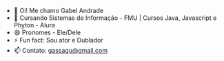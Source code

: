 - 👋 Oi! Me chamo Gabel Andrade
- 🌱 Cursando Sistemas de Informação - FMU | Cursos Java, Javascript e Phyton - Alura
- 😄 Pronomes - Ele/Dele
- ⚡ Fun fact: Sou ator e Dublador
- 📫 Contato: gassagu@gmail.com
<!---
Gassagu/Gassagu is a ✨ special ✨ repository because its `README.md` (this file) appears on your GitHub profile.
You can click the Preview link to take a look at your changes.
--->
